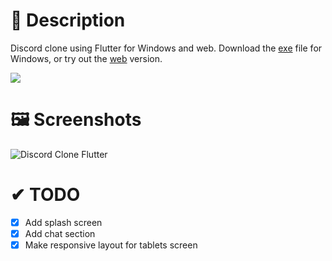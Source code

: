 # 📢 Description
Discord clone using Flutter for Windows and web. Download the [exe](https://github.com/harysuryanto/discord_desktop_clone/files/8790056/discord_desktop_clone-v1.0.zip) file for Windows, or try out the [web](https://discord-flutter.netlify.app) version.

<a title="Made with Fluent Design" href="https://github.com/bdlukaa/fluent_ui">
  <img
    src="https://img.shields.io/badge/fluent-design-blue?style=flat-square&color=7A7574&labelColor=0078D7"
  />
</a>

# 🖼 Screenshots
![Discord Clone Flutter](https://user-images.githubusercontent.com/17674038/171520996-504257f2-2058-491d-beb3-e92317519ab1.png)

# ✔ TODO
- [x] Add splash screen
- [x] Add chat section
- [x] Make responsive layout for tablets screen
